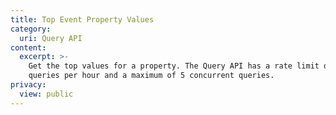 ```yaml
---
title: Top Event Property Values
category:
  uri: Query API
content:
  excerpt: >-
    Get the top values for a property. The Query API has a rate limit of 60
    queries per hour and a maximum of 5 concurrent queries.
privacy:
  view: public
---
```


